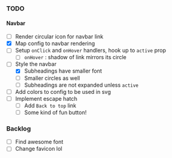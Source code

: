 ### TODO

#### Navbar

- [ ] Render circular icon for navbar link
- [x] Map config to navbar rendering
- [ ] Setup `onClick` and `onHover` handlers, hook up to `active` prop
  - [ ] `onHover` : shadow of link mirrors its circle
- [ ] Style the navbar
  - [x] Subheadings have smaller font
  - [ ] Smaller circles as well
  - [ ] Subheadings are not expanded unless `active`
- [ ] Add colors to config to be used in svg
- [ ] Implement escape hatch
  - [ ] Add `Back to top` link
  - [ ] Some kind of fun button!

### Backlog

- [ ] Find awesome font
- [ ] Change favicon lol

